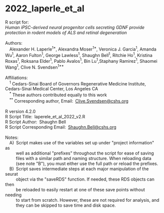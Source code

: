 # 2022_laperle_et_al
R script for:<br/>
*Human iPSC-derived neural progenitor cells secreting GDNF provide protection in rodent models of ALS and retinal degeneration*<br/>
<br/>
Authors:<br/>
&ensp;&ensp;Alexander H. Laperle<sup>1\*</sup>, Alexandra Moser<sup>1\*</sup>, Veronica J. Garcia<sup>1</sup>, Amanda Wu<sup>1</sup>, Aaron Fulton<sup>1</sup>, George Lawless<sup>1</sup>, Shaughn Bell<sup>1</sup>, Ritchie Ho<sup>1</sup>, Kristina Roxas<sup>1</sup>, Roksana Elder<sup>1</sup>, Pablo Avalos<sup>1</sup>, Bin Lu<sup>1</sup>,Staphany Ramirez<sup>1</sup>, Shaomei Wang<sup>1</sup>, Clive N. Svendsen<sup>1**</sup><br/>
<br/>
Affiliations:<br/>
&ensp;&ensp;<sup>1</sup> Cedars-Sinai Board of Governors Regenerative Medicine Institute, Cedars-Sinai Medical Center, Los Angeles CA<br/>
&ensp;&ensp;<sup>\*</sup> These authors contributed equally to this work<br/>
&ensp;&ensp;<sup>\**</sup> Corresponding author, Email:&ensp;Clive.Svendsen@cshs.org<br/>
<br/>
R version 4.2.0<br/>
R Script Title:&ensp;laperele_et_al_2022_v2.R<br/>
R Script Author:&ensp;Shaughn Bell<br/>
R Script Corresponding Email:&ensp;Shaughn.Bell@cshs.org<br/>
<br/>
Notes: <br/>
&ensp;&ensp;A)&ensp;Script makes use of the variables set up under "project information" as<br/>
&ensp;&ensp;&ensp;&ensp;&ensp;well as additional "prefixes" throughout the script for ease of saving<br/>
&ensp;&ensp;&ensp;&ensp;&ensp;files with a similar path and naming structure.  When reloading data <br/>
&ensp;&ensp;&ensp;&ensp;&ensp;(see note "B"), you must either use the full path or reload the prefixes.<br/>
&ensp;&ensp;B)&ensp;Script saves intermediate steps at each major manipulation of the seurat<br/>
&ensp;&ensp;&ensp;&ensp;&ensp;object via the "saveRDS" function.  If needed, these RDS objects can then<br/>
&ensp;&ensp;&ensp;&ensp;&ensp;be reloaded to easily restart at one of these save points without needing<br/> 
&ensp;&ensp;&ensp;&ensp;&ensp;to start from scratch.  However, these are not required for analysis, and<br/>
&ensp;&ensp;&ensp;&ensp;&ensp;they can be skipped to save time and disk space.
